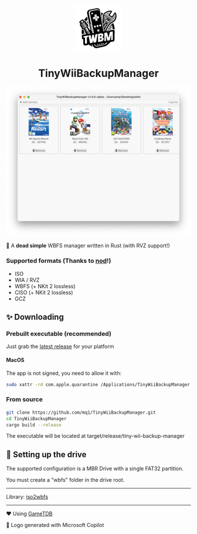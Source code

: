 <p align="center">
    <img alt="logo" width="128" src="logo@2x.png">
    <h1 align="center">TinyWiiBackupManager</h1>
    <img alt="screenshot" src="screenshot.png">
</p>

🔧 A **dead simple** WBFS manager written in Rust (with RVZ support!)

### Supported formats (Thanks to [nod](https://github.com/encounter/nod)!)

- ISO
- WIA / RVZ
- WBFS (+ NKit 2 lossless)
- CISO (+ NKit 2 lossless)
- GCZ

## ✨ Downloading

### Prebuilt executable (recommended)

Just grab the [latest release](https://github.com/mq1/TinyWiiBackupManager/releases/latest) for your platform

#### MacOS

The app is not signed, you need to allow it with:
```sh
sudo xattr -rd com.apple.quarantine /Applications/TinyWiiBackupManager.app
```

### From source

```sh
git clone https://github.com/mq1/TinyWiiBackupManager.git
cd TinyWiiBackupManager
cargo build --release
```

The executable will be located at target/release/tiny-wii-backup-manager

## 💾 Setting up the drive

The supported configuration is a MBR Drive with a single FAT32 partition.

You must create a "wbfs" folder in the drive root.

---

Library: [iso2wbfs](https://github.com/mq1/iso2wbfs)

---

❤️ Using [GameTDB](https://www.gametdb.com/)

🤖 Logo generated with Microsoft Copilot
